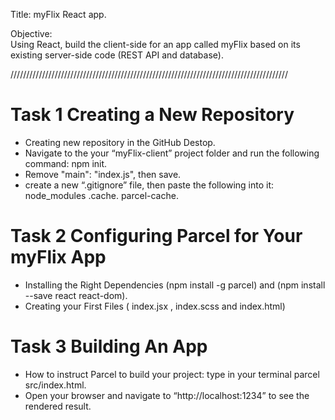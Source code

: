 Title: myFlix React app.

Objective:  
 Using React, build the client-side for an app called myFlix based on its
existing server-side code (REST API and database).

////////////////////////////////////////////////////////////////////////////////////////

# Task 1 Creating a New Repository

- Creating new repository in the GitHub Destop.
- Navigate to the your “myFlix-client” project folder and run the following command: npm init.
- Remove "main": "index.js", then save.
- create a new “.gitignore” file, then paste the following into it: node_modules .cache. parcel-cache.

# Task 2 Configuring Parcel for Your myFlix App

- Installing the Right Dependencies (npm install -g parcel) and (npm install --save react react-dom).
- Creating your First Files ( index.jsx , index.scss and index.html)

# Task 3 Building An App

- How to instruct Parcel to build your project: type in your terminal parcel src/index.html.
- Open your browser and navigate to “http://localhost:1234” to see the rendered result.
